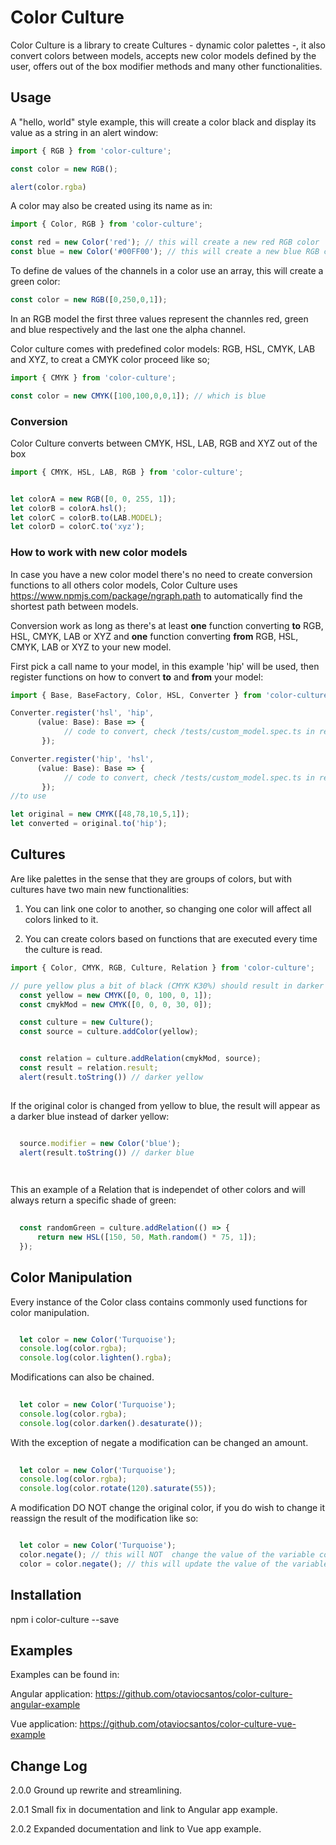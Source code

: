 # Color Culture

Color Culture is a library to create Cultures - dynamic color palettes -, it also convert colors between models, accepts new color models defined by the user, offers out of the box modifier methods and many other functionalities.



## Usage

A "hello, world" style example, this will create a color black and display its value as a string in an alert window:
```ts
import { RGB } from 'color-culture';

const color = new RGB();

alert(color.rgba)
```

A color may also be created using its name as in:
```ts
import { Color, RGB } from 'color-culture';

const red = new Color('red'); // this will create a new red RGB color
const blue = new Color('#00FF00'); // this will create a new blue RGB color
```


To define de values of the channels in a color use an array, this will create a green color:
```ts
const color = new RGB([0,250,0,1]);
```

In an RGB model the first three values represent the channles red, green and blue respectively and the last one the alpha channel.

Color culture comes with predefined color models: RGB, HSL, CMYK, LAB and XYZ, to creat a CMYK color proceed like so;
```ts
import { CMYK } from 'color-culture';

const color = new CMYK([100,100,0,0,1]); // which is blue
```

### Conversion

Color Culture converts between CMYK, HSL, LAB, RGB and XYZ out of the box
```ts
import { CMYK, HSL, LAB, RGB } from 'color-culture';


let colorA = new RGB([0, 0, 255, 1]);
let colorB = colorA.hsl();
let colorC = colorB.to(LAB.MODEL);
let colorD = colorC.to('xyz');
```

### How to work with new color models

In case you have a new color model there's no need to create conversion functions to all others color models, Color Culture uses https://www.npmjs.com/package/ngraph.path to automatically find the shortest path between models.

Conversion work as long as there's at least **one** function converting **to** RGB, HSL, CMYK, LAB or XYZ and **one** function converting **from** RGB, HSL, CMYK, LAB or XYZ to your new model.

First pick a call name to your model, in this example 'hip' will be used, then register functions on how to convert **to** and **from** your model:
```ts
import { Base, BaseFactory, Color, HSL, Converter } from 'color-culture';

Converter.register('hsl', 'hip',
      (value: Base): Base => { 
            // code to convert, check /tests/custom_model.spec.ts in repository for the full example
       }); 

Converter.register('hip', 'hsl',
      (value: Base): Base => { 
            // code to convert, check /tests/custom_model.spec.ts in repository for the full example
       }); 
//to use

let original = new CMYK([48,78,10,5,1]);
let converted = original.to('hip');
```

## Cultures
Are like palettes in the sense that they are groups of colors, but with cultures have two main new functionalities:

1. You can link one color to another, so changing one color will affect all colors linked to it.

2. You can create colors based on functions that are executed every time the culture is read.

```ts
import { Color, CMYK, RGB, Culture, Relation } from 'color-culture';

// pure yellow plus a bit of black (CMYK K30%) should result in darker CMYK yellow
  const yellow = new CMYK([0, 0, 100, 0, 1]);
  const cmykMod = new CMYK([0, 0, 0, 30, 0]);

  const culture = new Culture();
  const source = culture.addColor(yellow);


  const relation = culture.addRelation(cmykMod, source);
  const result = relation.result;
  alert(result.toString()) // darker yellow
  

```

If the original color is changed from yellow to blue, the result will appear as a darker blue instead of darker yellow:

```ts

  source.modifier = new Color('blue');
  alert(result.toString()) // darker blue

  
```

This an example of a Relation that is independet of other colors and will always return a specific shade of green:
```ts
  
  const randomGreen = culture.addRelation(() => {
      return new HSL([150, 50, Math.random() * 75, 1]);
  });


```

## Color Manipulation

Every instance of the Color class contains commonly used functions for color manipulation.

```ts

  let color = new Color('Turquoise');
  console.log(color.rgba);
  console.log(color.lighten().rgba);

```
  

Modifications can also be chained.

```ts
 
  let color = new Color('Turquoise');
  console.log(color.rgba);
  console.log(color.darken().desaturate());

```
  

With the exception of negate a modification can be changed an amount.

```ts
 
  let color = new Color('Turquoise');
  console.log(color.rgba); 
  console.log(color.rotate(120).saturate(55));

```
  

A modification DO NOT change the original color, if you do wish to change it reassign the result of the modification like so:

```ts

  let color = new Color('Turquoise');
  color.negate(); // this will NOT  change the value of the variable color
  color = color.negate(); // this will update the value of the variable color

```
  


## Installation

npm i color-culture --save


## Examples
Examples can be found in:

Angular application: https://github.com/otaviocsantos/color-culture-angular-example

Vue application: https://github.com/otaviocsantos/color-culture-vue-example


## Change Log

2.0.0 Ground up rewrite and streamlining.

2.0.1 Small fix in documentation and link to Angular app example.

2.0.2 Expanded documentation and link to Vue app example.
